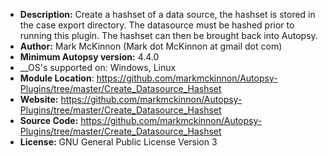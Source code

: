 - __Description:__ Create a hashset of a data source, the hashset is stored in the case export directory.  The datasource must be hashed prior to running this plugin.  The hashset can then be brought back into Autopsy.
- __Author:__ Mark McKinnon (Mark dot McKinnon at gmail dot com)
- __Minimum Autopsy version:__ 4.4.0
- __OS's supported on: Windows, Linux
- __Module Location__: https://github.com/markmckinnon/Autopsy-Plugins/tree/master/Create_Datasource_Hashset
- __Website:__ https://github.com/markmckinnon/Autopsy-Plugins/tree/master/Create_Datasource_Hashset
- __Source Code:__ https://github.com/markmckinnon/Autopsy-Plugins/tree/master/Create_Datasource_Hashset
- __License:__ GNU General Public License Version 3